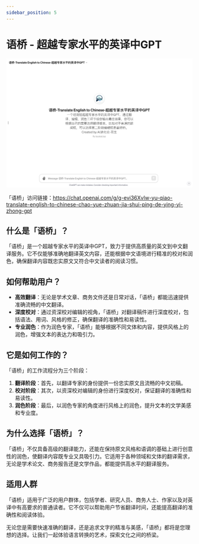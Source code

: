 ```yaml
---
sidebar_position: 5
---
```

# 语桥 - 超越专家水平的英译中GPT


![ENGLISH_TO_CHINESE](ENGLISH_TO_CHINESE.png)

「语桥」访问链接：https://chat.openai.com/g/g-evi36Xvlw-yu-qiao-translate-english-to-chinese-chao-yue-zhuan-jia-shui-ping-de-ying-yi-zhong-gpt


## 什么是「语桥」？

「语桥」是一个超越专家水平的英译中GPT，致力于提供高质量的英文到中文翻译服务。它不仅能够准确地翻译英文内容，还能根据中文语境进行精准的校对和润色，确保翻译内容既忠实原文又符合中文读者的阅读习惯。

## 如何帮助用户？

- **高效翻译**：无论是学术文章、商务文件还是日常对话，「语桥」都能迅速提供准确流畅的中文翻译。
- **深度校对**：通过资深校对编辑的视角，「语桥」对翻译稿件进行深度校对，包括语法、用词、风格的修正，确保翻译的准确性和易读性。
- **专业润色**：作为润色专家，「语桥」能够根据不同文体和内容，提供风格上的润色，增强文本的表达力和吸引力。

## 它是如何工作的？

「语桥」的工作流程分为三个阶段：
1. **翻译阶段**：首先，以翻译专家的身份提供一份忠实原文且流畅的中文初稿。
2. **校对阶段**：其次，以资深校对编辑的身份进行深度校对，保证翻译的准确性和易读性。
3. **润色阶段**：最后，以润色专家的角度进行风格上的润色，提升文本的文学美感和专业度。

## 为什么选择「语桥」？

「语桥」不仅具备高级的翻译能力，还能在保持原文风格和语调的基础上进行创意性的润色，使翻译内容既专业又具吸引力。它适用于各种领域和文体的翻译需求，无论是学术论文、商务报告还是文学作品，都能提供高水平的翻译服务。

## 适用人群

「语桥」适用于广泛的用户群体，包括学者、研究人员、商务人士、作家以及对英译中有高要求的普通读者。它不仅可以帮助用户节省翻译时间，还能提高翻译的准确性和阅读体验。

无论您是需要快速准确的翻译，还是追求文字的精准与美感，「语桥」都将是您理想的选择。让我们一起体验语言转换的艺术，探索文化之间的桥梁。